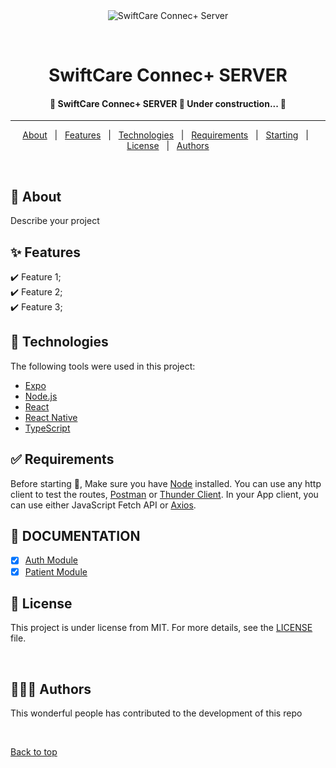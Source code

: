 <div align="center" id="top"> 
  <img src="./.github/app.gif" alt="SwiftCare Connec+ Server" />

&#xa0;

</div>

<h1 align="center">SwiftCare Connec+ SERVER</h1>
<!-- Status -->

<h4 align="center"> 
	🚧  SwiftCare Connec+ SERVER 🚀 Under construction...  🚧
</h4>

<hr>

<p align="center">
  <a href="#dart-about">About</a> &#xa0; | &#xa0; 
  <a href="#sparkles-features">Features</a> &#xa0; | &#xa0;
  <a href="#rocket-technologies">Technologies</a> &#xa0; | &#xa0;
  <a href="#white_check_mark-requirements">Requirements</a> &#xa0; | &#xa0;
  <a href="#checkered_flag-starting">Starting</a> &#xa0; | &#xa0;
  <a href="#memo-license">License</a> &#xa0; | &#xa0;
  <a href="#people_holding_hands-authors" target="_blank">Authors</a>
</p>

<br>

## :dart: About

Describe your project

## :sparkles: Features

:heavy_check_mark: Feature 1;\
:heavy_check_mark: Feature 2;\
:heavy_check_mark: Feature 3;

## :rocket: Technologies

The following tools were used in this project:

- [Expo](https://expo.io/)
- [Node.js](https://nodejs.org/en/)
- [React](https://pt-br.reactjs.org/)
- [React Native](https://reactnative.dev/)
- [TypeScript](https://www.typescriptlang.org/)

## :white_check_mark: Requirements

Before starting :checkered_flag:, Make sure you have [Node](https://nodejs.org/en/) installed. You can use any http client to test the routes, [Postman](https://www.postman.com/) or [Thunder Client](https://www.thunderclient.io/).
In your App client, you can use either JavaScript Fetch API or [Axios](https://axios-http.com/).

## :checkered_flag: DOCUMENTATION

- [x] [Auth Module](./modules/auth/README.md)
- [x] [Patient Module](./modules/patient/README.md)

## :memo: License

This project is under license from MIT. For more details, see the [LICENSE](LICENSE.md) file.

&#xa0;

## :people_holding_hands: Authors

This wonderful people has contributed to the development of this repo

&#xa0;

<a href="#top">Back to top</a>
